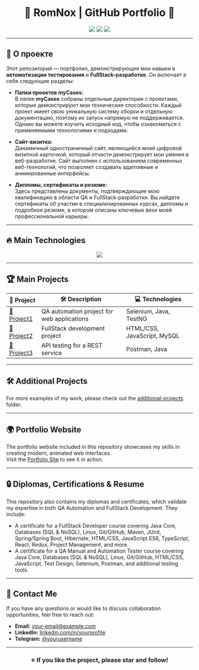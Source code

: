 <h1 align="center">🚀 RomNox | GitHub Portfolio 🚀</h1>

<p align="center">
  <img src="https://img.shields.io/github/stars/RomNox/Portfolio?style=for-the-badge">
  <img src="https://img.shields.io/github/forks/RomNox/Portfolio?style=for-the-badge">
  <img src="https://img.shields.io/github/license/RomNox/Portfolio?style=for-the-badge">
</p>

---

## 🌟 О проекте

Этот репозиторий — портфолио, демонстрирующее мои навыки в **автоматизации тестирования** и **FullStack-разработке**. Он включает в себя следующие разделы:

- **Папки проектов myCases:**  
  В папке **myCases** собраны отдельные директории с проектами, которые демонстрируют мои технические способности. Каждый проект имеет свою уникальную систему сборки и отдельную документацию, поэтому их запуск напрямую не поддерживается. Однако вы можете изучить исходный код, чтобы ознакомиться с применяемыми технологиями и подходами.

- **Сайт-визитка:**  
  Динамичный одностраничный сайт, являющийся моей цифровой визитной карточкой, который отчасти демонстрирует мои умения в веб-разработке. Сайт выполнен с использованием современных веб-технологий, что позволяет создавать адаптивные и анимированные интерфейсы.

- **Дипломы, сертификаты и резюме:**  
  Здесь представлены документы, подтверждающие мою квалификацию в области QA и FullStack-разработки. Вы найдете сертификаты об участии в специализированных курсах, дипломы и подробное резюме, в котором описаны ключевые вехи моей профессиональной карьеры.

---

## 🔥 Main Technologies

<p align="center">
  <img src="https://skillicons.dev/icons?i=java,js,html,css,git,linux,mysql,selenium,postman,jenkins">
</p>

---

## 🏆 Main Projects

| 🚀 Project | 🛠 Description | 💻 Technologies |
|------------|---------------|-----------------|
| [📌 Project1](main-projects/Project1) | QA automation project for web applications | Selenium, Java, TestNG |
| [📌 Project2](main-projects/Project2) | FullStack development project | HTML/CSS, JavaScript, MySQL |
| [📌 Project3](main-projects/Project3) | API testing for a REST service | Postman, Java |

---

## 🛠 Additional Projects

For more examples of my work, please check out the [additional-projects](additional-projects/) folder.

---

## 🌍 Portfolio Website

The portfolio website included in this repository showcases my skills in creating modern, animated web interfaces.  
Visit the [Portfolio Site](site-portfolio/) to see it in action.

---

## 🔒 Diplomas, Certifications & Resume

This repository also contains my diplomas and certificates, which validate my expertise in both QA Automation and FullStack Development. They include:
- A certificate for a FullStack Developer course covering Java Core, Databases (SQL & NoSQL), Linux, Git/GitHub, Maven, JUnit, Spring/Spring Boot, Hibernate, HTML/CSS, JavaScript ES6, TypeScript, React, Redux, Project Management, and more.
- A certificate for a QA Manual and Automation Tester course covering Java Core, Databases (SQL & NoSQL), Linux, Git/GitHub, HTML/CSS, JavaScript, Test Design, Selenium, Postman, and additional testing tools.

---

## 📩 Contact Me

If you have any questions or would like to discuss collaboration opportunities, feel free to reach out:

- **Email:** [your-email@example.com](mailto:your-email@example.com)
- **LinkedIn:** [linkedin.com/in/yourprofile](https://linkedin.com/in/yourprofile)
- **Telegram:** [@yourusername](https://t.me/yourusername)

---

<h3 align="center">⭐️ If you like the project, please star and follow!</h3>
